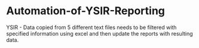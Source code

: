 # Automation-of-YSIR-Reporting
YSIR - Data copied from 5 different text files needs to be filtered with specified information using excel and then update the reports with resulting data.
